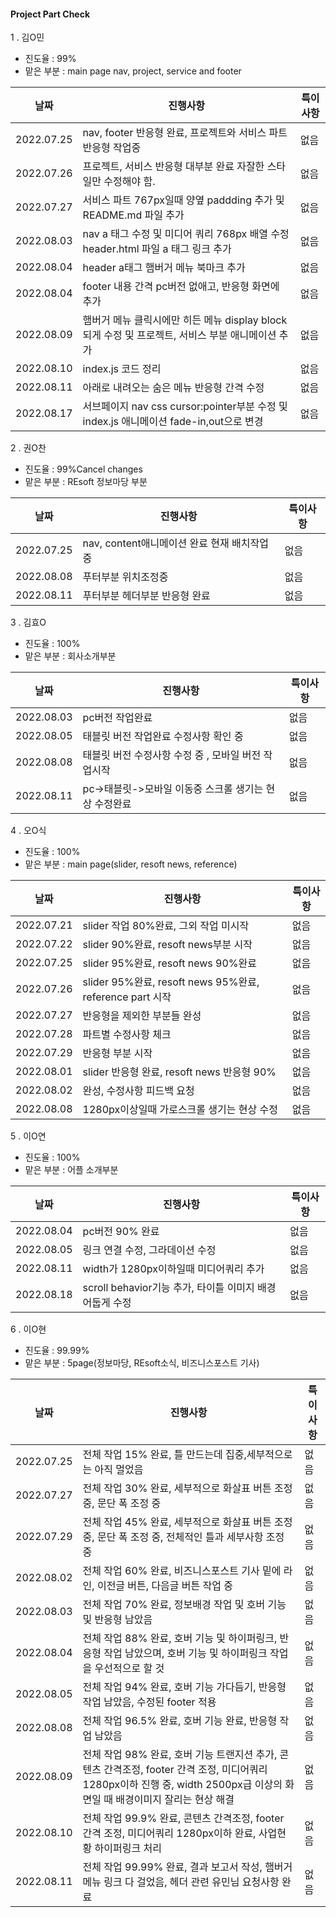 #### Project Part Check

1 . 김O민

* 진도율 : 99%
* 맡은 부분 : main page nav, project, service and footer

|날짜|진행사항|특이사항|
|---|---|---|
|2022.07.25|nav, footer 반응형 완료, 프로젝트와 서비스 파트 반응형 작업중|없음|
|2022.07.26|프로젝트, 서비스 반응형 대부분 완료 자잘한 스타일만 수정해야 함.|없음|
|2022.07.27|서비스 파트 767px일때 양옆 paddding 추가 및 README.md 파일 추가|없음|
|2022.08.03|nav a 태그 수정 및 미디어 쿼리 768px 배열 수정 header.html 파일 a 태그 링크 추가|없음|
|2022.08.04|header a태그 햄버거 메뉴 북마크 추가|없음|
|2022.08.04|footer 내용 간격 pc버전 없애고, 반응형 화면에 추가|없음|
|2022.08.09|햄버거 메뉴 클릭시에만 히든 메뉴 display block 되게 수정 및 프로젝트, 서비스 부분 애니메이션 추가|없음|
|2022.08.10|index.js 코드 정리|없음|
|2022.08.11|아래로 내려오는 숨은 메뉴 반응형 간격 수정|없음|
|2022.08.17|서브페이지 nav css cursor:pointer부분 수정 및 index.js 애니메이션 fade-in,out으로 변경|없음|

2 . 권O찬

* 진도율 : 99%Cancel changes
* 맡은 부분 : REsoft 정보마당 부분
 
|날짜|진행사항|특이사항|
|---|---|---|
|2022.07.25|nav, content애니메이션 완료 현재 배치작업 중|없음|
|2022.08.08|푸터부분 위치조정중|없음|
|2022.08.11|푸터부분 헤더부분 반응형 완료|없음| 

3 . 김효O

* 진도율 : 100%
* 맡은 부분 : 회사소개부분

|날짜|진행사항|특이사항|
|---|---|---|
|2022.08.03|pc버전 작업완료|없음|
|2022.08.05|태블릿 버전 작업완료 수정사항 확인 중|없음|
|2022.08.08|태블릿 버전 수정사항 수정 중 , 모바일 버전 작업시작|없음|
|2022.08.11|pc->태블릿->모바일 이동중 스크롤 생기는 현상 수정완료|없음|

4 . 오O식

* 진도율 : 100%
* 맡은 부분 : main page(slider, resoft news, reference)

|날짜|진행사항|특이사항|
|---|---|---|
|2022.07.21|slider 작업 80%완료, 그외 작업 미시작|없음|
|2022.07.22|slider 90%완료, resoft news부분 시작|없음|
|2022.07.25|slider 95%완료, resoft news 90%완료|없음|
|2022.07.26|slider 95%완료, resoft news 95%완료, reference part 시작|없음|
|2022.07.27|반응형을 제외한 부분들 완성|없음|
|2022.07.28|파트별 수정사항 체크|없음|
|2022.07.29|반응형 부분 시작|없음|
|2022.08.01|slider 반응형 완료, resoft news 반응형 90%|없음|
|2022.08.02|완성, 수정사항 피드백 요청|없음|
|2022.08.08|1280px이상일때 가로스크롤 생기는 현상 수정|없음|


5 . 이O연


* 진도율 : 100%
* 맡은 부분 : 어플 소개부분

|날짜|진행사항|특이사항|
|---|---|---|
|2022.08.04|pc버전 90% 완료|없음|
|2022.08.05|링크 연결 수정, 그라데이션 수정|없음|
|2022.08.11|width가 1280px이하일때 미디어쿼리 추가|없음
|2022.08.18|scroll behavior기능 추가, 타이틀 이미지 배경 어둡게 수정|없음


6 . 이O현

* 진도율 : 99.99%
* 맡은 부분 : 5page(정보마당, REsoft소식, 비즈니스포스트 기사)

|날짜|진행사항|특이사항|
|---|---|---|
|2022.07.25|전체 작업 15% 완료, 틀 만드는데 집중,세부적으로는 아직 멀었음|없음|
|2022.07.27|전체 작업 30% 완료, 세부적으로 화살표 버튼 조정 중, 문단 폭 조정 중|없음|
|2022.07.29|전체 작업 45% 완료, 세부적으로 화살표 버튼 조정 중, 문단 폭 조정 중, 전체적인 틀과 세부사항 조정 중|없음|
|2022.08.02|전체 작업 60% 완료, 비즈니스포스트 기사 밑에 라인, 이전글 버튼, 다음글 버튼 작업 중|없음|
|2022.08.03|전체 작업 70% 완료, 정보배경 작업 및 호버 기능 및 반응형 남았음|없음|
|2022.08.04|전체 작업 88% 완료, 호버 기능 및 하이퍼링크, 반응형 작업 남았으며, 호버 기능 및 하이퍼링크 작업을 우선적으로 할 것|없음|
|2022.08.05|전체 작업 94% 완료, 호버 기능 가다듬기, 반응형 작업 남았음, 수정된 footer 적용|없음|
|2022.08.08|전체 작업 96.5% 완료, 호버 기능 완료, 반응형 작업 남았음|없음|
|2022.08.09|전체 작업 98% 완료, 호버 기능 트랜지션 추가, 콘텐츠 간격조정, footer 간격 조정, 미디어쿼리 1280px이하 진행 중, width 2500px급 이상의 화면일 때 배경이미지 잘리는 현상 해결|없음|
|2022.08.10|전체 작업 99.9% 완료, 콘텐츠 간격조정, footer 간격 조정, 미디어쿼리 1280px이하 완료, 사업현황 하이퍼링크 처리|없음|
|2022.08.11|전체 작업 99.99% 완료, 결과 보고서 작성, 햄버거 메뉴 링크 다 걸었음, 헤더 관련 유민님 요청사항 완료|없음|

